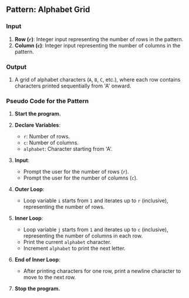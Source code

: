 ## Pattern: Alphabet Grid

### Input
1. **Row (`r`)**: Integer input representing the number of rows in the pattern.
2. **Column (`c`)**: Integer input representing the number of columns in the pattern.

### Output
1. A grid of alphabet characters (`A`, `B`, `C`, etc.), where each row contains characters printed sequentially from 'A' onward.

### Pseudo Code for the Pattern

1. **Start the program.**

2. **Declare Variables**:
   - `r`: Number of rows.
   - `c`: Number of columns.
   - `alphabet`: Character starting from 'A'.

3. **Input**:
   - Prompt the user for the number of rows (`r`).
   - Prompt the user for the number of columns (`c`).

4. **Outer Loop**:
   - Loop variable `i` starts from `1` and iterates up to `r` (inclusive), representing the number of rows.

5. **Inner Loop**:
   - Loop variable `j` starts from `1` and iterates up to `c` (inclusive), representing the number of columns in each row.
   - Print the current `alphabet` character.
   - Increment `alphabet` to print the next letter.

6. **End of Inner Loop**:
   - After printing characters for one row, print a newline character to move to the next row.

7. **Stop the program.**
